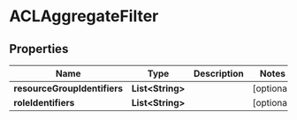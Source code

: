 # ACLAggregateFilter

## Properties
Name | Type | Description | Notes
------------ | ------------- | ------------- | -------------
**resourceGroupIdentifiers** | **List&lt;String&gt;** |  |  [optional]
**roleIdentifiers** | **List&lt;String&gt;** |  |  [optional]
